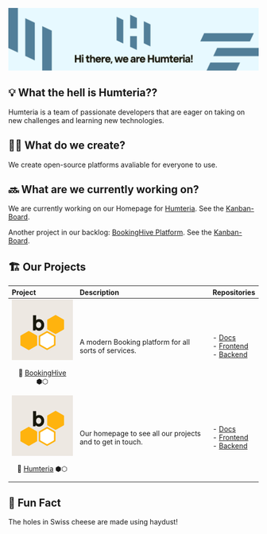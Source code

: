 ![Humteria Welcome Banner](https://github.com/Humteria/.github/blob/main/HumteriaBanner.png?raw=true)

## 💡 What the hell is Humteria??
Humteria is a team of passionate developers that are eager on taking on new challenges and learning new technologies.

## 👷🏽 What do we create?
We create open-source platforms avaliable for everyone to use.

## 🔜 What are we currently working on?
We are currently working on our Homepage for <a href=https://github.com/Humteria/humteria/>Humteria</a>. See the <a href=https://github.com/orgs/Humteria/projects/5/>Kanban-Board</a>.

Another project in our backlog: <a href=https://github.com/Humteria/booking-hive/>BookingHive Platform</a>. See the <a href=https://github.com/orgs/Humteria/projects/3/>Kanban-Board</a>.

## 🏗️ Our Projects
| Project | Description | Repositories |
| :--------- | :---------- | :---------- | 
| <a href=https://github.com/Humteria/booking-hive><img src=https://github.com/Humteria/booking-hive/blob/main/img/BookingBackground.png width=150px /></a><br><p align=center>🐝 <a href=https://github.com/Humteria/booking-hive>BookingHive</a> ⬢⬡</p> | A modern Booking platform for all sorts of services. | - [Docs](https://github.com/Humteria/booking-hive/)<br>- [Frontend](https://github.com/Humteria/booking-hive-frontend/)<br>- [Backend](https://github.com/Humteria/booking-hive-backend/) |
| <a href=https://github.com/Humteria/humteria><img src=https://github.com/Humteria/booking-hive/blob/main/img/BookingBackground.png width=150px /></a><br><p align=center>🐝 <a href=https://github.com/Humteria/humteria>Humteria</a> ⬢⬡</p> | Our homepage to see all our projects and to get in touch. | - [Docs](https://github.com/Humteria/humteria/)<br>- [Frontend](https://github.com/Humteria/humteria_frontend)<br>- [Backend](https://github.com/Humteria/humteria-backend) |

## 🧀 Fun Fact
The holes in Swiss cheese are made using haydust!
